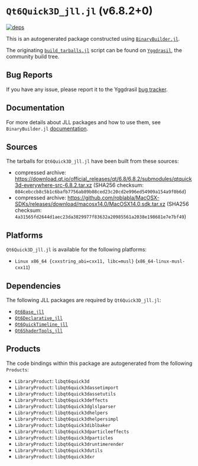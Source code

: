 # `Qt6Quick3D_jll.jl` (v6.8.2+0)

[![deps](https://juliahub.com/docs/Qt6Quick3D_jll/deps.svg)](https://juliahub.com/ui/Packages/General/Qt6Quick3D_jll/)

This is an autogenerated package constructed using [`BinaryBuilder.jl`](https://github.com/JuliaPackaging/BinaryBuilder.jl).

The originating [`build_tarballs.jl`](https://github.com/JuliaPackaging/Yggdrasil/blob/5049ef81b514acec2b8f25b47ce2bdbff49d2f7f/Q/Qt6Quick3D/build_tarballs.jl) script can be found on [`Yggdrasil`](https://github.com/JuliaPackaging/Yggdrasil/), the community build tree.

## Bug Reports

If you have any issue, please report it to the Yggdrasil [bug tracker](https://github.com/JuliaPackaging/Yggdrasil/issues).

## Documentation

For more details about JLL packages and how to use them, see `BinaryBuilder.jl` [documentation](https://docs.binarybuilder.org/stable/jll/).

## Sources

The tarballs for `Qt6Quick3D_jll.jl` have been built from these sources:

* compressed archive: https://download.qt.io/official_releases/qt/6.8/6.8.2/submodules/qtquick3d-everywhere-src-6.8.2.tar.xz (SHA256 checksum: `084cebccb8c5b1c6bafb7756ab89b08ced23c20cd2e996ed54909a154a9f0b6d`)
* compressed archive: https://github.com/roblabla/MacOSX-SDKs/releases/download/macosx14.0/MacOSX14.0.sdk.tar.xz (SHA256 checksum: `4a31565fd2644d1aec23da3829977f83632a20985561a2038e198681e7e7bf49`)

## Platforms

`Qt6Quick3D_jll.jl` is available for the following platforms:

* `Linux x86_64 {cxxstring_abi=cxx11, libc=musl}` (`x86_64-linux-musl-cxx11`)

## Dependencies

The following JLL packages are required by `Qt6Quick3D_jll.jl`:

* [`Qt6Base_jll`](https://github.com/JuliaBinaryWrappers/Qt6Base_jll.jl)
* [`Qt6Declarative_jll`](https://github.com/JuliaBinaryWrappers/Qt6Declarative_jll.jl)
* [`Qt6QuickTimeline_jll`](https://github.com/JuliaBinaryWrappers/Qt6QuickTimeline_jll.jl)
* [`Qt6ShaderTools_jll`](https://github.com/JuliaBinaryWrappers/Qt6ShaderTools_jll.jl)

## Products

The code bindings within this package are autogenerated from the following `Products`:

* `LibraryProduct`: `libqt6quick3d`
* `LibraryProduct`: `libqt6quick3dassetimport`
* `LibraryProduct`: `libqt6quick3dassetutils`
* `LibraryProduct`: `libqt6quick3deffects`
* `LibraryProduct`: `libqt6quick3dglslparser`
* `LibraryProduct`: `libqt6quick3dhelpers`
* `LibraryProduct`: `libqt6quick3dhelpersimpl`
* `LibraryProduct`: `libqt6quick3diblbaker`
* `LibraryProduct`: `libqt6quick3dparticleeffects`
* `LibraryProduct`: `libqt6quick3dparticles`
* `LibraryProduct`: `libqt6quick3druntimerender`
* `LibraryProduct`: `libqt6quick3dutils`
* `LibraryProduct`: `libqt6quick3dxr`
